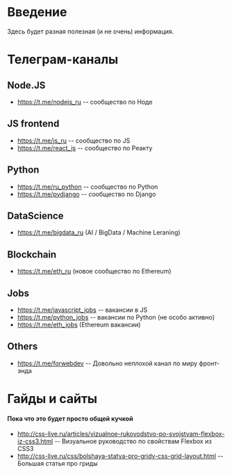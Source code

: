 # Введение
Здесь будет разная полезная (и не очень) информация.
# Телеграм-каналы
## **Node.JS**
 - https://t.me/nodejs_ru -- сообщество по Ноде

## **JS frontend**
 - https://t.me/js_ru -- сообщество по JS
 - https://t.me/react_js -- сообщество по Реакту

## **Python**
 - https://t.me/ru_python -- сообщество по Python
 - https://t.me/pydjango -- сообщество по Django

## **DataScience**
 - https://t.me/bigdata_ru (AI / BigData / Machine Leraning)

## **Blockchain**
 - https://t.me/eth_ru (новое сообщество по Ethereum)

## **Jobs**
 - https://t.me/javascript_jobs -- вакансии в JS
 - https://t.me/python_jobs -- вакансии по Python (не особо активно)
 - https://t.me/eth_jobs (Ethereum вакансии)
## **Others**
 - https://t.me/forwebdev -- Довольно неплохой канал по миру фронт-энда
 # Гайды и сайты
#### Пока что это будет просто общей кучкой
 - http://css-live.ru/articles/vizualnoe-rukovodstvo-po-svojstvam-flexbox-iz-css3.html -- Визуальное руководство по свойствам Flexbox из CSS3
 - http://css-live.ru/css/bolshaya-statya-pro-gridy-css-grid-layout.html -- Большая статья про гриды
